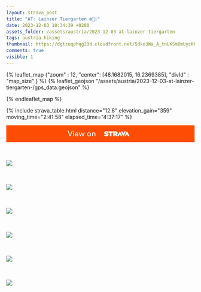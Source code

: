 ```yaml
---
layout: strava_post
title: "AT: Lainzer Tiergarten ❄️🧊☃️"
date: 2023-12-03 10:34:39 +0200
assets_folder: /assets/austria/2023-12-03-at-lainzer-tiergarten-
tags: austria hiking
thumbnail: https://dgtzuqphqg23d.cloudfront.net/5dko3Wa_A_tnLKSm8mUycKFeBRrasfF-8VYfL36yx-Q-1024x768.jpg
comments: true
visible: 1
---
```



{% leaflet_map {"zoom" : 12,
                  "center": [48.1682015, 16.2369385],
                 "divId" : "map_size" } %}
    {% leaflet_geojson "/assets/austria/2023-12-03-at-lainzer-tiergarten-/gps_data.geojson" %}

{% endleaflet_map %}





{% include strava_table.html distance="12.8" elevation_gain="359" moving_time="2:41:58" elapsed_time="4:37:17" %}

[![](/assets/strava.jpg)](https://www.strava.com/activities/10322987689)


<br />

![](https://dgtzuqphqg23d.cloudfront.net/5dko3Wa_A_tnLKSm8mUycKFeBRrasfF-8VYfL36yx-Q-1024x768.jpg)


<br />

![](https://dgtzuqphqg23d.cloudfront.net/AMjpdxmKGqKN2b29ESpo56gl0p7HrE9dGfojEtjkta4-1024x768.jpg)


<br />

![](https://dgtzuqphqg23d.cloudfront.net/tOytZhHYDUiLUxevkh-C1VnBEEoSIWev5cn0IAjEwhg-1024x768.jpg)


<br />

![](https://dgtzuqphqg23d.cloudfront.net/mbMa8fXm9Stv6v7xP559PFxxexkF1YZIcJmD_uvzg2k-768x1024.jpg)


<br />

![](https://dgtzuqphqg23d.cloudfront.net/gVFUBfcL5B_4F8g6dlWCd-QYMKqJHTl2RKOfHdePVv4-1024x768.jpg)


<br />

![](https://dgtzuqphqg23d.cloudfront.net/fHy9YsZ8FTOdwm6j2PyLN_62o749njfZrVAyUQtj1Hc-1024x768.jpg)
